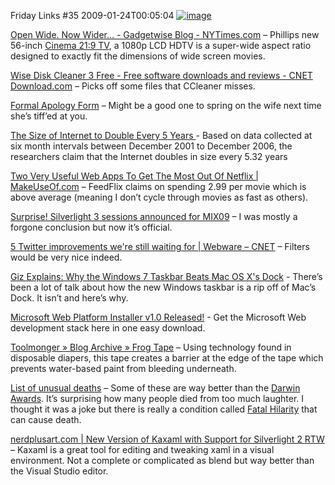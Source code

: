 Friday Links #35
2009-01-24T00:05:04
[![image](/cdn/images/blog/FridayLinks35_10705/image_thumb.png)](/cdn/images/blog/FridayLinks35_10705/image.png)

[Open Wide. Now Wider… - Gadgetwise Blog - NYTimes.com](http://gadgetwise.blogs.nytimes.com/2009/01/16/open-wide-now-wider/) – Phillips new 56-inch [Cinema 21:9 TV](http://www.cinematicviewingexperience.com), a 1080p LCD HDTV is a super-wide aspect ratio designed to exactly fit the dimensions of wide screen movies.

[Wise Disk Cleaner 3 Free - Free software downloads and reviews - CNET Download.com](http://www.download.com/Wise-Disk-Cleaner-3-Free/3000-2086_4-10613345.html?tag=contentMain;contentBody&cdlPid=10997320) – Picks off some files that CCleaner misses.

[Formal Apology Form](http://www.stumbleupon.com/toolbar/#url=http%2525253A//loscuatroojos.com/wp-content/uploads/2008/05/formal-apology.jpg) – Might be a good one to spring on the wife next time she’s tiff’ed at you.

[The Size of Internet to Double Every 5 Years ](http://www.labnol.org/internet/internet-size-to-double-every-5-years/6569/)- Based on data collected at six month intervals between December 2001 to December 2006, the researchers claim that the Internet doubles in size every 5.32 years

[Two Very Useful Web Apps To Get The Most Out Of Netflix | MakeUseOf.com](http://www.makeuseof.com/tag/two-very-useful-web-apps-to-get-the-most-out-of-netflix/) – FeedFlix claims on spending 2.99 per movie which is above average (meaning I don’t cycle through movies as fast as others).

[Surprise! Silverlight 3 sessions announced for MIX09](http://adamkinney.com/blog/398/default.aspx) – I was mostly a forgone conclusion but now it’s official.

[5 Twitter improvements we're still waiting for | Webware – CNET](http://news.cnet.com/8301-17939_109-10145357-2.html?part=rss&subj=news&tag=2547-1_3-0-5) – Filters would be very nice indeed.

[Giz Explains: Why the Windows 7 Taskbar Beats Mac OS X's Dock](http://i.gizmodo.com/5131933/giz-explains-why-the-windows-7-taskbar-beats-mac-os-xs-dock) - There’s been a lot of talk about how the new Windows taskbar is a rip off of Mac’s Dock. It isn’t and here’s why.

[Microsoft Web Platform Installer v1.0 Released!](http://blogs.iis.net/bills/archive/2009/01/21/microsoft-web-platform-installer-v1-0-released.aspx) - Get the Microsoft Web development stack here in one easy download.

[Toolmonger » Blog Archive » Frog Tape](http://toolmonger.com/2009/01/22/frog-tape-diaper-technology-comes-to-painting/) – Using technology found in disposable diapers, this tape creates a barrier at the edge of the tape which prevents water-based paint from bleeding underneath.

[List of unusual deaths](http://en.wikipedia.org/wiki/List_of_unusual_deaths) – Some of these are way better than the [Darwin Awards](http://en.wikipedia.org/wiki/Darwin_Awards). It’s surprising how many people died from too much laughter. I thought it was a joke but there is really a condition called [Fatal Hilarity](http://en.wikipedia.org/wiki/Fatal_hilarity) that can cause death.

[nerdplusart.com | New Version of Kaxaml with Support for Silverlight 2 RTW](http://blog.nerdplusart.com/archives/new-version-of-kaxaml-with-support-for-silverlight-2-rtw) – Kaxaml is a great tool for editing and tweaking xaml in a visual environment. Not a complete or complicated as blend but way better than the Visual Studio editor.
